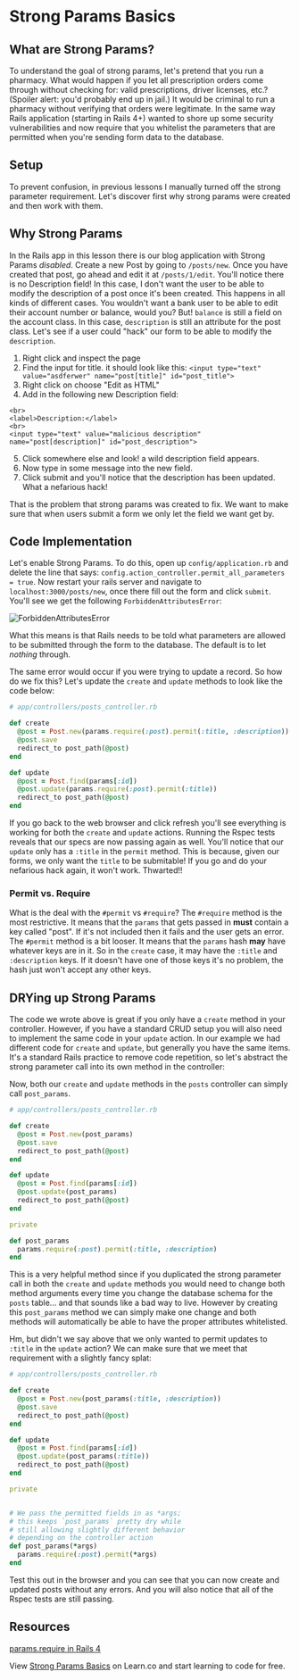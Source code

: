 # Strong Params Basics

## What are Strong Params?

To understand the goal of strong params, let's pretend that you run a pharmacy. What would happen if you let all prescription orders come through without checking for: valid prescriptions, driver licenses, etc.? (Spoiler alert: you'd probably end up in jail.) It would be criminal to run a pharmacy without verifying that orders were legitimate. In the same way Rails application (starting in Rails 4+) wanted to shore up some security vulnerabilities and now require that you whitelist the parameters that are permitted when you're sending form data to the database.


## Setup

To prevent confusion, in previous lessons I manually turned off the strong parameter requirement. Let's discover first why strong params were created and then work with them.

## Why Strong Params

In the Rails app in this lesson there is our blog application with Strong Params *disabled*. Create a new Post by going to `/posts/new`. Once you have created that post, go ahead and edit it at `/posts/1/edit`. You'll notice there is no Description field! In this case, I don't want the user to be able to modify the description of a post once it's been created. This happens in all kinds of different cases. You wouldn't want a bank user to be able to edit their account number or balance, would you? But! `balance` is still a field on the account class. In this case, `description` is still an attribute for the post class. Let's see if a user could "hack" our form to be able to modify the `description`.

1. Right click and inspect the page
2. Find the input for title. it should look like this: `<input type="text" value="asdferwer" name="post[title]" id="post_title">`
3. Right click on choose "Edit as HTML"
4. Add in the following new Description field:

```
<br>
<label>Description:</label>
<br>
<input type="text" value="malicious description" name="post[description]" id="post_description">
```

5. Click somewhere else and look! a wild description field appears.
6. Now type in some message into the new field.
7. Click submit and you'll notice that the description has been updated. What a nefarious hack!

That is the problem that strong params was created to fix. We want to make sure that when users submit a form we only let the field we want get by.

## Code Implementation


Let's enable Strong Params. To do this, open up `config/application.rb` and delete the line that says: `config.action_controller.permit_all_parameters = true`. Now restart your rails server and navigate to `localhost:3000/posts/new`, once there fill out the form and click `submit`. You'll see we get the following `ForbiddenAttributesError`:

![ForbiddenAttributesError](https://s3.amazonaws.com/flatiron-bucket/readme-lessons/ForbiddenAttributesError.png)

What this means is that Rails needs to be told what parameters are allowed to be submitted through the form to the database. The default is to let *nothing* through.

The same error would occur if you were trying to update a record. So how do we fix this? Let's update the `create` and `update` methods to look like the code below:

```ruby
# app/controllers/posts_controller.rb

def create
  @post = Post.new(params.require(:post).permit(:title, :description))
  @post.save
  redirect_to post_path(@post)
end

def update
  @post = Post.find(params[:id])
  @post.update(params.require(:post).permit(:title))
  redirect_to post_path(@post)
end
```

If you go back to the web browser and click refresh you'll see everything is working for both the `create` and `update` actions. Running the Rspec tests reveals that our specs are now passing again as well. You'll notice that our `update` only has a `:title` in the `permit` method. This is because, given our forms, we only want the `title` to be submitable! If you go and do your nefarious hack again, it won't work. Thwarted!!

### Permit vs. Require

What is the deal with the `#permit` vs `#require`? The `#require` method is the most restrictive. It means that the `params` that gets passed in **must** contain a key called "post". If it's not included then it fails and the user gets an error. The `#permit` method is a bit looser. It means that the `params` hash **may** have whatever keys are in it. So in the `create` case, it may have the `:title` and `:description` keys. If it doesn't have one of those keys it's no problem, the hash just won't accept any other keys.


## DRYing up Strong Params

The code we wrote above is great if you only have a `create` method in your controller. However, if you have a standard CRUD setup you will also need to implement the same code in your `update` action. In our example we had different code for `create` and `update`, but generally you have the same items. It's a standard Rails practice to remove code repetition, so let's abstract the strong parameter call into its own method in the controller:

Now, both our `create` and `update` methods in the `posts` controller can simply call `post_params`.

```ruby
# app/controllers/posts_controller.rb

def create
  @post = Post.new(post_params)
  @post.save
  redirect_to post_path(@post)
end

def update
  @post = Post.find(params[:id])
  @post.update(post_params)
  redirect_to post_path(@post)
end

private

def post_params
  params.require(:post).permit(:title, :description)
end
```

This is a very helpful method since if you duplicated the strong parameter call in both the `create` and `update` methods you would need to change both method arguments every time you change the database schema for the `posts` table... and that sounds like a bad way to live. However by creating this `post_params` method we can simply make one change and both methods will automatically be able to have the proper attributes whitelisted.

Hm, but didn't we say above that we only wanted to permit updates to `:title` in
the `update` action? We can make sure that we meet that requirement with a
slightly fancy splat:

```ruby
# app/controllers/posts_controller.rb

def create
  @post = Post.new(post_params(:title, :description))
  @post.save
  redirect_to post_path(@post)
end

def update
  @post = Post.find(params[:id])
  @post.update(post_params(:title))
  redirect_to post_path(@post)
end

private


# We pass the permitted fields in as *args;
# this keeps `post_params` pretty dry while
# still allowing slightly different behavior
# depending on the controller action
def post_params(*args)
  params.require(:post).permit(*args)
end
```

Test this out in the browser and you can see that you can now create and updated posts without any errors. And you will also notice that all of the Rspec tests are still passing.

## Resources

[params.require in Rails 4](https://stackoverflow.com/questions/18424671/what-is-params-requireperson-permitname-age-doing-in-rails-4)

<p data-visibility='hidden'>View <a href='https://learn.co/lessons/strong-params-basics'>Strong Params Basics</a> on Learn.co and start learning to code for free.</p>
